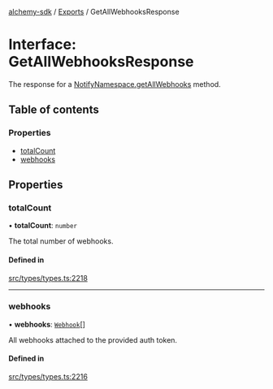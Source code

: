 [alchemy-sdk](../README.md) / [Exports](../modules.md) / GetAllWebhooksResponse

# Interface: GetAllWebhooksResponse

The response for a [NotifyNamespace.getAllWebhooks](../classes/NotifyNamespace.md#getallwebhooks) method.

## Table of contents

### Properties

- [totalCount](GetAllWebhooksResponse.md#totalcount)
- [webhooks](GetAllWebhooksResponse.md#webhooks)

## Properties

### totalCount

• **totalCount**: `number`

The total number of webhooks.

#### Defined in

[src/types/types.ts:2218](https://github.com/alchemyplatform/alchemy-sdk-js/blob/e62e5c7/src/types/types.ts#L2218)

___

### webhooks

• **webhooks**: [`Webhook`](Webhook.md)[]

All webhooks attached to the provided auth token.

#### Defined in

[src/types/types.ts:2216](https://github.com/alchemyplatform/alchemy-sdk-js/blob/e62e5c7/src/types/types.ts#L2216)
